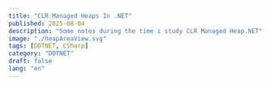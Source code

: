 ```yaml
---
title: "CLR Managed Heaps In .NET"
published: 2025-08-04
description: "Some notes during the time i study CLR Managed Heap.NET"
image: "./heapAreaView.svg"
tags: [DOTNET, CSharp]
category: "DOTNET"
draft: false
lang: "en"
---
```

